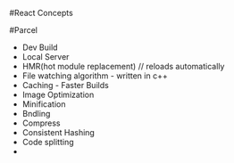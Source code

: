 #React Concepts

#Parcel
- Dev Build
- Local Server
- HMR(hot module replacement) // reloads automatically
- File watching algorithm - written in c++
- Caching - Faster Builds
- Image Optimization
- Minification
- Bndling
- Compress
- Consistent Hashing
- Code splitting
- 